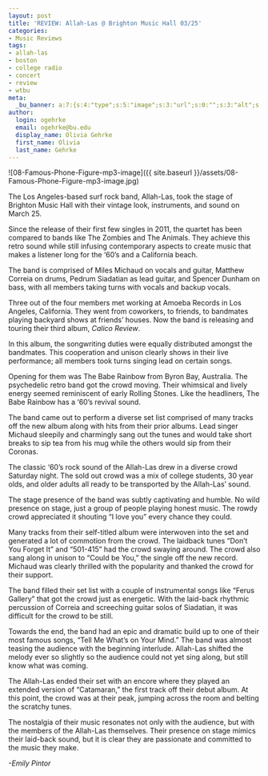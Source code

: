 ```yaml
---
layout: post
title: 'REVIEW: Allah-Las @ Brighton Music Hall 03/25'
categories:
- Music Reviews
tags:
- allah-las
- boston
- college radio
- concert
- review
- wtbu
meta:
  _bu_banner: a:7:{s:4:"type";s:5:"image";s:3:"url";s:0:"";s:3:"alt";s:0:"";s:7:"post_id";s:0:"";s:4:"html";s:0:"";s:8:"position";s:12:"contentWidth";s:7:"caption";s:0:"";}
author:
  login: ogehrke
  email: ogehrke@bu.edu
  display_name: Olivia Gehrke
  first_name: Olivia
  last_name: Gehrke
---
```

![08-Famous-Phone-Figure-mp3-image]({{ site.baseurl }}/assets/08-Famous-Phone-Figure-mp3-image.jpg)

The Los Angeles-based surf rock band, Allah-Las, took the stage of Brighton Music Hall with their vintage look, instruments, and sound on March 25.

Since the release of their first few singles in 2011, the quartet has been compared to bands like The Zombies and The Animals. They achieve this retro sound while still infusing contemporary aspects to create music that makes a listener long for the ‘60’s and a California beach.

The band is comprised of Miles Michaud on vocals and guitar, Matthew Correia on drums, Pedrum Siadatian as lead guitar, and Spencer Dunham on bass, with all members taking turns with vocals and backup vocals.

Three out of the four members met working at Amoeba Records in Los Angeles, California. They went from coworkers, to friends, to bandmates playing backyard shows at friends’ houses. Now the band is releasing and touring their third album, _Calico Review_.

In this album, the songwriting duties were equally distributed amongst the bandmates. This cooperation and unison clearly shows in their live performance; all members took turns singing lead on certain songs.

Opening for them was The Babe Rainbow from Byron Bay, Australia. The psychedelic retro band got the crowd moving. Their whimsical and lively energy seemed reminiscent of early Rolling Stones. Like the headliners, The Babe Rainbow has a ‘60’s revival sound.

The band came out to perform a diverse set list comprised of many tracks off the new album along with hits from their prior albums. Lead singer Michaud sleepily and charmingly sang out the tunes and would take short breaks to sip tea from his mug while the others would sip from their Coronas.

The classic ‘60’s rock sound of the Allah-Las drew in a diverse crowd Saturday night. The sold out crowd was a mix of college students, 30 year olds, and older adults all ready to be transported by the Allah-Las’ sound.

The stage presence of the band was subtly captivating and humble. No wild presence on stage, just a group of people playing honest music. The rowdy crowd appreciated it shouting “I love you” every chance they could.

Many tracks from their self-titled album were interwoven into the set and generated a lot of commotion from the crowd. The laidback tunes “Don’t You Forget It” and “501-415” had the crowd swaying around. The crowd also sang along in unison to “Could be You,” the single off the new record. Michaud was clearly thrilled with the popularity and thanked the crowd for their support.

The band filled their set list with a couple of instrumental songs like “Ferus Gallery” that got the crowd just as energetic. With the laid-back rhythmic percussion of Correia and screeching guitar solos of Siadatian, it was difficult for the crowd to be still.

Towards the end, the band had an epic and dramatic build up to one of their most famous songs, “Tell Me What’s on Your Mind.” The band was almost teasing the audience with the beginning interlude. Allah-Las shifted the melody ever so slightly so the audience could not yet sing along, but still know what was coming.

The Allah-Las ended their set with an encore where they played an extended version of “Catamaran,” the first track off their debut album. At this point, the crowd was at their peak, jumping across the room and belting the scratchy tunes.

The nostalgia of their music resonates not only with the audience, but with the members of the Allah-Las themselves. Their presence on stage mimics their laid-back sound, but it is clear they are passionate and committed to the music they make.

_\-Emily Pintor_